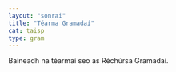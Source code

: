 ```yaml
---
layout: "sonrai"
title: "Téarma Gramadaí"
cat: taisp
type: gram
---
```


Baineadh na téarmaí seo as Réchúrsa Gramadaí.

